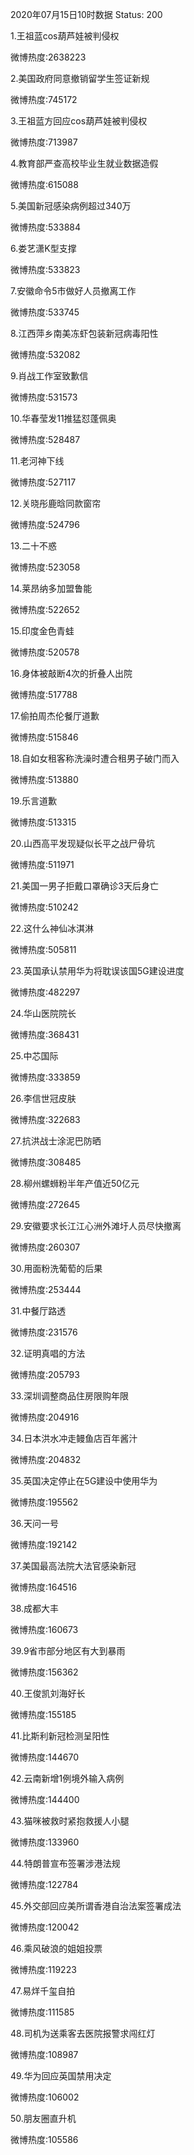 2020年07月15日10时数据
Status: 200

1.王祖蓝cos葫芦娃被判侵权

微博热度:2638223

2.美国政府同意撤销留学生签证新规

微博热度:745172

3.王祖蓝方回应cos葫芦娃被判侵权

微博热度:713987

4.教育部严查高校毕业生就业数据造假

微博热度:615088

5.美国新冠感染病例超过340万

微博热度:533884

6.娄艺潇K型支撑

微博热度:533823

7.安徽命令5市做好人员撤离工作

微博热度:533745

8.江西萍乡南美冻虾包装新冠病毒阳性

微博热度:532082

9.肖战工作室致歉信

微博热度:531573

10.华春莹发11推猛怼蓬佩奥

微博热度:528487

11.老河神下线

微博热度:527117

12.关晓彤鹿晗同款窗帘

微博热度:524796

13.二十不惑

微博热度:523058

14.莱昂纳多加盟鲁能

微博热度:522652

15.印度金色青蛙

微博热度:520578

16.身体被敲断4次的折叠人出院

微博热度:517788

17.偷拍周杰伦餐厅道歉

微博热度:515846

18.自如女租客称洗澡时遭合租男子破门而入

微博热度:513880

19.乐言道歉

微博热度:513315

20.山西高平发现疑似长平之战尸骨坑

微博热度:511971

21.美国一男子拒戴口罩确诊3天后身亡

微博热度:510242

22.这什么神仙冰淇淋

微博热度:505811

23.英国承认禁用华为将耽误该国5G建设进度

微博热度:482297

24.华山医院院长

微博热度:368431

25.中芯国际

微博热度:333859

26.李信世冠皮肤

微博热度:322683

27.抗洪战士涂泥巴防晒

微博热度:308485

28.柳州螺蛳粉半年产值近50亿元

微博热度:272645

29.安徽要求长江江心洲外滩圩人员尽快撤离

微博热度:260307

30.用面粉洗葡萄的后果

微博热度:253444

31.中餐厅路透

微博热度:231576

32.证明真唱的方法

微博热度:205793

33.深圳调整商品住房限购年限

微博热度:204916

34.日本洪水冲走鳗鱼店百年酱汁

微博热度:204832

35.英国决定停止在5G建设中使用华为

微博热度:195562

36.天问一号

微博热度:192142

37.美国最高法院大法官感染新冠

微博热度:164516

38.成都大丰

微博热度:160673

39.9省市部分地区有大到暴雨

微博热度:156362

40.王俊凯刘海好长

微博热度:155185

41.比斯利新冠检测呈阳性

微博热度:144670

42.云南新增1例境外输入病例

微博热度:144400

43.猫咪被救时紧抱救援人小腿

微博热度:133960

44.特朗普宣布签署涉港法规

微博热度:122784

45.外交部回应美所谓香港自治法案签署成法

微博热度:120042

46.乘风破浪的姐姐投票

微博热度:119223

47.易烊千玺自拍

微博热度:111585

48.司机为送乘客去医院报警求闯红灯

微博热度:108987

49.华为回应英国禁用决定

微博热度:106002

50.朋友圈直升机

微博热度:105586

